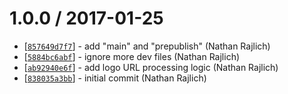 1.0.0 / 2017-01-25
==================

* [[`857649d7f7`](https://github.com/TooTallNate/iheart/commit/857649d7f7)] - add "main" and "prepublish" (Nathan Rajlich)
* [[`5884bc6abf`](https://github.com/TooTallNate/iheart/commit/5884bc6abf)] - ignore more dev files (Nathan Rajlich)
* [[`ab92940e6f`](https://github.com/TooTallNate/iheart/commit/ab92940e6f)] - add logo URL processing logic (Nathan Rajlich)
* [[`838035a3bb`](https://github.com/TooTallNate/iheart/commit/838035a3bb)] - initial commit (Nathan Rajlich)

